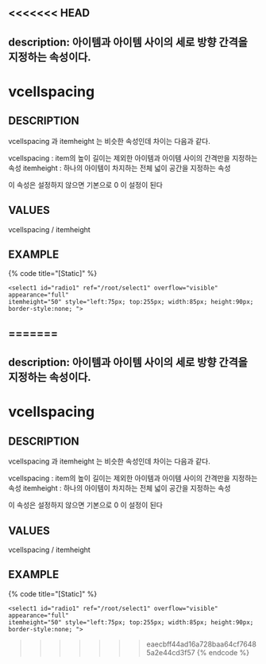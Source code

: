 <<<<<<< HEAD
---
description: 아이템과 아이템 사이의 세로 방향 간격을 지정하는 속성이다.    
---

#   vcellspacing                        

## DESCRIPTION

vcellspacing 과 itemheight 는 비슷한 속성인데 차이는 다음과 같다.

vcellspacing : item의 높이 길이는 제외한 아이템과 아이템 사이의 간격만을 지정하는 속성 
itemheight : 하나의 아이템이 차지하는 전체 넓이 공간을 지정하는 속성

이 속성은 설정하지 않으면 기본으로 0 이 설정이 된다   
  
## VALUES

vcellspacing / itemheight 

## EXAMPLE

{% code title="\[Static\]" %}
```markup
<select1 id="radio1" ref="/root/select1" overflow="visible" appearance="full" 
itemheight="50" style="left:75px; top:255px; width:85px; height:90px; 
border-style:none; ">   
```
=======
---
description: 아이템과 아이템 사이의 세로 방향 간격을 지정하는 속성이다.    
---

#   vcellspacing                        

## DESCRIPTION

vcellspacing 과 itemheight 는 비슷한 속성인데 차이는 다음과 같다.

vcellspacing : item의 높이 길이는 제외한 아이템과 아이템 사이의 간격만을 지정하는 속성 
itemheight : 하나의 아이템이 차지하는 전체 넓이 공간을 지정하는 속성

이 속성은 설정하지 않으면 기본으로 0 이 설정이 된다   
  
## VALUES

vcellspacing / itemheight 

## EXAMPLE

{% code title="\[Static\]" %}
```markup
<select1 id="radio1" ref="/root/select1" overflow="visible" appearance="full" 
itemheight="50" style="left:75px; top:255px; width:85px; height:90px; 
border-style:none; ">   
```
>>>>>>> eaecbff44ad16a728baa64cf76485a2e44cd3f57
{% endcode %}